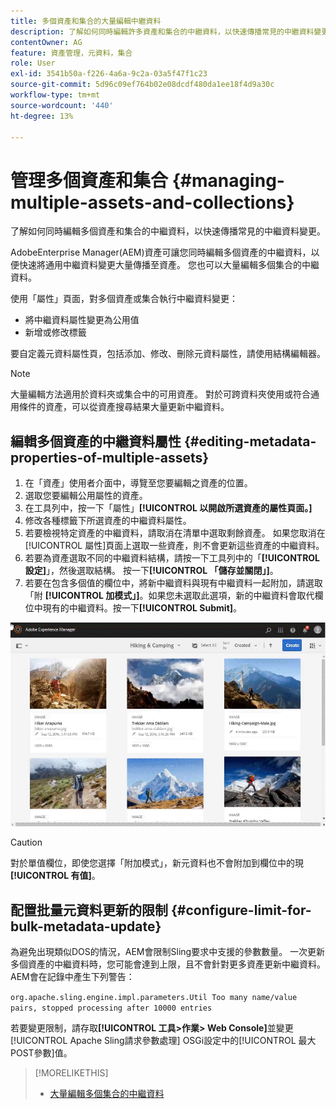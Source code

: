 ```yaml
---
title: 多個資產和集合的大量編輯中繼資料
description: 了解如何同時編輯許多資產和集合的中繼資料，以快速傳播常見的中繼資料變更。
contentOwner: AG
feature: 資產管理，元資料，集合
role: User
exl-id: 3541b50a-f226-4a6a-9c2a-03a5f47f1c23
source-git-commit: 5d96c09ef764b02e08dcdf480da1ee18f4d9a30c
workflow-type: tm+mt
source-wordcount: '440'
ht-degree: 13%

---
```


# 管理多個資產和集合 {#managing-multiple-assets-and-collections}

了解如何同時編輯多個資產和集合的中繼資料，以快速傳播常見的中繼資料變更。

AdobeEnterprise Manager(AEM)資產可讓您同時編輯多個資產的中繼資料，以便快速將通用中繼資料變更大量傳播至資產。 您也可以大量編輯多個集合的中繼資料。

使用「屬性」頁面，對多個資產或集合執行中繼資料變更：

* 將中繼資料屬性變更為公用值
* 新增或修改標籤

要自定義元資料屬性頁，包括添加、修改、刪除元資料屬性，請使用結構編輯器。

>[!NOTE]
>
>大量編輯方法適用於資料夾或集合中的可用資產。 對於可跨資料夾使用或符合通用條件的資產，可以從資產搜尋結果大量更新中繼資料。

## 編輯多個資產的中繼資料屬性 {#editing-metadata-properties-of-multiple-assets}

1. 在「資產」使用者介面中，導覽至您要編輯之資產的位置。
1. 選取您要編輯公用屬性的資產。
1. 在工具列中，按一下「屬性」**[!UICONTROL 以開啟所選資產的屬性頁面。]**
1. 修改各種標籤下所選資產的中繼資料屬性。
1. 若要檢視特定資產的中繼資料，請取消在清單中選取剩餘資產。 如果您取消在[!UICONTROL 屬性]頁面上選取一些資產，則不會更新這些資產的中繼資料。
1. 若要為資產選取不同的中繼資料結構，請按一下工具列中的「**[!UICONTROL 設定]**」，然後選取結構。 按一下&#x200B;**[!UICONTROL 「儲存並關閉」]**。
1. 若要在包含多個值的欄位中，將新中繼資料與現有中繼資料一起附加，請選取「附 **[!UICONTROL 加模式」]**。如果您未選取此選項，新的中繼資料會取代欄位中現有的中繼資料。按一下&#x200B;**[!UICONTROL Submit]**。

![中繼資料結構大量套用至多個資產](assets/metadata-schema-bulk-edit.gif)

>[!CAUTION]
>
>對於單值欄位，即使您選擇「附加模式」，新元資料也不會附加到欄位中的現 **[!UICONTROL 有值]**。

## 配置批量元資料更新的限制 {#configure-limit-for-bulk-metadata-update}

為避免出現類似DOS的情況，AEM會限制Sling要求中支援的參數數量。 一次更新多個資產的中繼資料時，您可能會達到上限，且不會針對更多資產更新中繼資料。 AEM會在記錄中產生下列警告：

`org.apache.sling.engine.impl.parameters.Util Too many name/value pairs, stopped processing after 10000 entries`

若要變更限制，請存取&#x200B;**[!UICONTROL 工具>作業> Web Console]**&#x200B;並變更[!UICONTROL Apache Sling請求參數處理] OSGi設定中的[!UICONTROL 最大POST參數]值。

>[!MORELIKETHIS]
>
>* [大量編輯多個集合的中繼資料](managing-collections-touch-ui.md#editing-collection-metadata-in-bulk)


